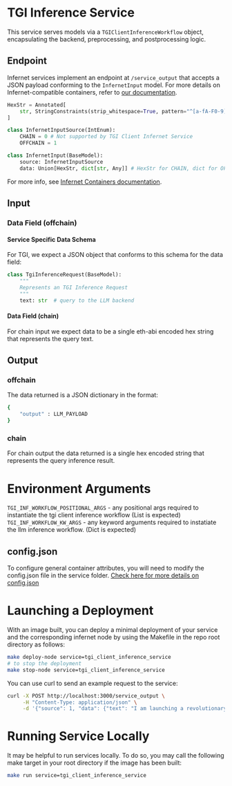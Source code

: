# TGI Inference Service

This service serves models via a `TGIClientInferenceWorkflow` object, encapsulating the backend, preprocessing, and postprocessing logic.

## Endpoint

Infernet services implement an endpoint at `/service_output` that accepts a JSON payload conforming to the `InfernetInput` model. For more details on Infernet-compatible containers, refer to [our documentation](https://docs.ritual.net/infernet/node/containers).

```python
HexStr = Annotated[
    str, StringConstraints(strip_whitespace=True, pattern="^[a-fA-F0-9]+$")
]

class InfernetInputSource(IntEnum):
    CHAIN = 0 # Not supported by TGI Client Infernet Service
    OFFCHAIN = 1

class InfernetInput(BaseModel):
    source: InfernetInputSource
    data: Union[HexStr, dict[str, Any]] # HexStr for CHAIN, dict for OFFCHAIN
```
For more info, see [Infernet Containers documentation](https://docs.ritual.net/infernet/node/containers#input-format).

## Input
### Data Field (offchain)

#### Service Specific Data Schema
For TGI, we expect a JSON object that conforms to this schema for the data field:

```python
class TgiInferenceRequest(BaseModel):
    """
    Represents an TGI Inference Request
    """
    text: str  # query to the LLM backend
```
#### Data Field (chain)
For chain input we expect data to be a single eth-abi encoded hex string
that represents the query text.

## Output
### offchain
The data returned is a JSON dictionary in the format:

```bash
{
    "output" : LLM_PAYLOAD
}
```
### chain
For chain output the data returned is a single hex encoded string that represents the query inference result.

# Environment Arguments

`TGI_INF_WORKFLOW_POSITIONAL_ARGS` - any positional args required to instantiate the tgi client inference workflow (List is expected)
`TGI_INF_WORKFLOW_KW_ARGS` - any keyword arguments required to instatiate the llm inference workflow. (Dict is expected)

## config.json

To configure general container attributes, you will need to modify the config.json file in the service folder.
[Check here for more details on config.json](https://docs.ritual.net/infernet/node/configuration)

# Launching a Deployment

With an image built, you can deploy a minimal deployment of your service and the corresponding infernet node by using the Makefile in the repo root directory as follows:

```bash
make deploy-node service=tgi_client_inference_service
# to stop the deployment
make stop-node service=tgi_client_inference_service
```

You can use curl to send an example request to the service:

```bash
curl -X POST http://localhost:3000/service_output \
     -H "Content-Type: application/json" \
     -d '{"source": 1, "data": {"text": "I am launching a revolutionary product today, buy my shares before they are gone!"}}'
```

# Running Service Locally
It may be helpful to run services locally. To do so, you may call the following make target in your root directory if the image has been built:

```bash
make run service=tgi_client_inference_service
```
